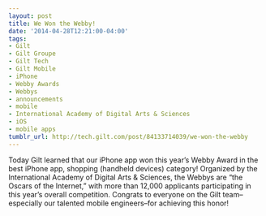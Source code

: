 ```yaml
---
layout: post
title: We Won the Webby!
date: '2014-04-28T12:21:00-04:00'
tags:
- Gilt
- Gilt Groupe
- Gilt Tech
- Gilt Mobile
- iPhone
- Webby Awards
- Webbys
- announcements
- mobile
- International Academy of Digital Arts & Sciences
- iOS
- mobile apps
tumblr_url: http://tech.gilt.com/post/84133714039/we-won-the-webby
---
```


Today Gilt learned that our iPhone app won this year’s Webby Award in the best iPhone app, shopping (handheld devices) category! Organized by the International Academy of Digital Arts & Sciences, the Webbys are “the Oscars of the Internet,” with more than 12,000 applicants participating in this year’s overall competition. Congrats to everyone on the Gilt team–especially our talented mobile engineers–for achieving this honor!
